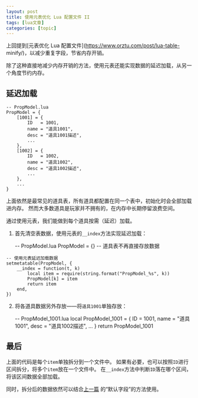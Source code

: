 ```yaml
---
layout: post
title: 使用元表优化 Lua 配置文件 II 
tags: [lua文章]
categories: [topic]
---
```

上回提到[元表优化 Lua 配置文件](https://www.orztu.com/post/lua-table-
minify/)，以减少重复字段，节省内存开销。

除了这种直接地减少内存开销的方法，使用元表还能实现数据的延迟加载，从另一个角度节约内存。

## 延迟加载

    
    
    -- PropModel.lua
    PropModel = {
        [1001] = {
            ID   = 1001,
            name = "道具1001",
            desc = "道具1001描述",
            ...
        },
        [1002] = {
            ID   = 1002,
            name = "道具1002",
            desc = "道具1002描述",
            ...
        },
        ...
    }

上面依然是最常见的道具表，所有道具都配置在同一个表中，初始化时会全部加载进内存。 然而大多数道具是玩家并不拥有的，在内存中长期停留浪费空间。

通过使用元表，我们能做到每个道具按需（延迟）加载。

  1. 首先清空表数据，使用元表的`__index`方法实现延迟加载： 
    
        -- PropModel.lua
    PropModel = {} -- 道具表不再直接存放数据
    
    -- 使用元表延迟加载数据
    setmetatable(PropModel, {
        __index = function(t, k)
            local item = require(string.format("PropModel_%s", k))
            PropModel[k] = item
            return item
        end,
    })

  2. 将各道具数据另外存放——将`道具1001`单独存放： 
    
        -- PropModel_1001.lua
    local PropModel_1001 = {
        ID   = 1001,
        name = "道具1001",
        desc = "道具1002描述",
        ...
    }
    return PropModel_1001

## 最后

上面的代码是每个`item`单独拆分到一个文件中。 如果有必要，也可以按照`ID`进行区间拆分，将多个`item`放在一个文件中。
在`__index`方法中判断`ID`落在哪个区间，将该区间数据全部加载。

同时，拆分后的数据依然可以结合[上一篇](https://www.orztu.com/post/lua-table-minify/)
的“默认字段”的方法使用。
